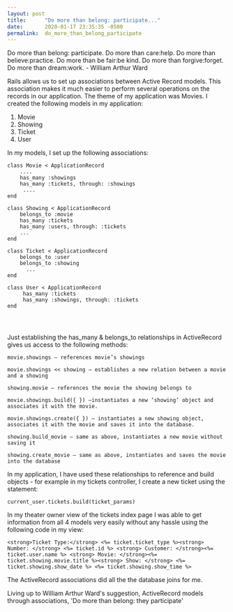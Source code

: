 ```yaml
---
layout: post
title:      "Do more than belong: participate..."
date:       2020-01-17 23:35:35 -0500
permalink:  do_more_than_belong_participate
---
```




Do more than belong: participate.  Do more than care:help. Do more than believe:practice. Do more than be fair:be kind. Do more than forgive:forget. Do more than dream:work. - William Arthur Ward

Rails allows us to set up associations between Active Record models.  This association makes it much easier to perform several operations on the records in our application.  The theme of my application was Movies. I created the following models in my application:

1. Movie
2. Showing
3. Ticket
4. User

In my models, I set up the following associations: 

```
class Movie < ApplicationRecord
    ....
    has_many :showings
    has_many :tickets, through: :showings
     ....
end

class Showing < ApplicationRecord
    belongs_to :movie
    has_many :tickets
    has_many :users, through: :tickets
    ...
end
	
class Ticket < ApplicationRecord
    belongs_to :user
    belongs_to :showing
	  ...
end

class User < ApplicationRecord
     has_many :tickets
     has_many :showings, through: :tickets
end

		
		
```

Just establishing the has_many & belongs_to relationships in ActiveRecord gives us access to the following methods:
```
movie.showings – references movie’s showings

movie.showings << showing – establishes a new relation between a movie and a showing

showing.movie – references the movie the showing belongs to	

movie.showings.build({ }) –instantiates a new ‘showing’ object and associates it with the movie. 

movie.showings.create({ }) – instantiates a new showing object, associates it with the movie and saves it into the database.

showing.build_movie – same as above, instantiates a new movie without saving it

showing.create_movie – same as above, instantiates and saves the movie into the database

```

In my application, I have used these relationships to reference and build objects - for example in my tickets controller, I create a new ticket using the statement:
```
current_user.tickets.build(ticket_params)
```

In my theater owner view of the tickets index page I was able to get information from all 4 models very easily without any hassle using the following code in my view: 
```
<strong>Ticket Type:</strong> <%= ticket.ticket_type %><strong> Number: </strong> <%= ticket.id %> <strong> Customer: </strong><%= ticket.user.name %> <strong> Movie: </strong><%= ticket.showing.movie.title %><strong> Show: </strong> <%= ticket.showing.show_date %> <%= ticket.showing.show_time %>
```

The ActiveRecord associations did all the the database joins for me.  

Living up to William Arthur Ward's suggestion, ActiveRecord models through associations, 'Do more than belong:  they participate'



